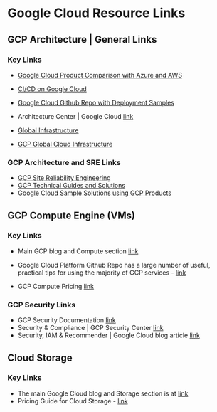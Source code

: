 # Google Cloud Resource Links

## GCP Architecture | General Links

### Key Links
- [Google Cloud Product Comparison with Azure and AWS](https://cloud.google.com/free/docs/aws-azure-gcp-service-comparison)
- [CI/CD on Google Cloud](https://cloud.google.com/docs/ci-cd)
- [Google Cloud Github Repo with Deployment Samples](https://github.com/GoogleCloudPlatform/)
- Architecture Center | Google Cloud [link](https://cloud.google.com/architecture)

- [Global Infrastructure](https://cloud.google.com/about/locations#regions)
- [GCP Global Cloud Infrastructure](https://cloud.google.com/blog/products/infrastructure)


### GCP Architecture and SRE Links

- [GCP Site Reliability Engineering](https://sre.google/books/)
- [GCP Technical Guides and Solutions](https://cloud.google.com/docs/tutorials)
- [Google Cloud Sample Solutions using GCP Products](https://cloud.google.com/docs/samples)

## GCP Compute Engine (VMs)

### Key Links

- Main GCP blog and Compute section [link](https://cloud.google.com/blog/products/compute)
- Google Cloud Platform Github Repo has a large number of useful, practical tips for using the majority of GCP services - [link](https://github.com/GoogleCloudPlatform/)

- GCP Compute Pricing [link](https://cloud.google.com/compute/all-pricing)
 
### GCP Security Links
- GCP Security Documentation [link](https://cloud.google.com/security)
- Security & Compliance | GCP Security Center [link](https://cloud.google.com/security/compliance)
- Security, IAM & Recommender | Google Cloud blog article [link](https://cloud.google.com/blog/products/identity-security/using-iam-recommender-to-bulk-apply-least-privilege-principles)

## Cloud Storage

### Key Links

- The main Google Cloud blog and Storage section is at [link](https://cloud.google.com/blog/products/storage-data-transfer)
- Pricing Guide for Cloud Storage - [link](https://cloud.google.com/storage/pricing)


